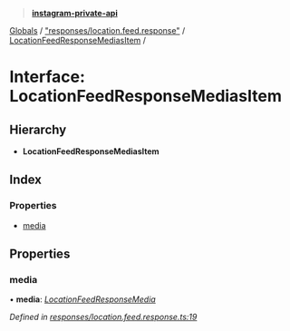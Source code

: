 > **[instagram-private-api](../README.md)**

[Globals](../globals.md) / ["responses/location.feed.response"](../modules/_responses_location_feed_response_.md) / [LocationFeedResponseMediasItem](_responses_location_feed_response_.locationfeedresponsemediasitem.md) /

# Interface: LocationFeedResponseMediasItem

## Hierarchy

* **LocationFeedResponseMediasItem**

## Index

### Properties

* [media](_responses_location_feed_response_.locationfeedresponsemediasitem.md#media)

## Properties

###  media

• **media**: *[LocationFeedResponseMedia](_responses_location_feed_response_.locationfeedresponsemedia.md)*

*Defined in [responses/location.feed.response.ts:19](https://github.com/Nerixyz/instagram-private-api/blob/e5037ee/src/responses/location.feed.response.ts#L19)*